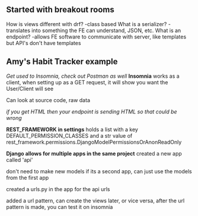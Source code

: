 ## Started with breakout rooms
How is views different with drf?
    -class based
What is a serializer?
    -translates into something the FE can understand, JSON, etc.
What is an endpoint?
    -allows FE software to communicate with server, like templates but API's don't have templates

## Amy's Habit Tracker example
_Get used to Insomnia, check out Postman as well_
__Insomnia__
works as a client, when setting up as a GET request, it will show you want the User/Client will see

Can look at source code, raw data

_if you get HTML then your endpoint is sending HTML so that could be wrong_

__REST_FRAMEWORK in settings__
holds a list with a key DEFAULT_PERMISSION_CLASSES and a str value of rest_framework.permissions.DjangoModelPermissionsOrAnonReadOnly

__Django allows for multiple apps in the same project__
created a new app called 'api'

don't need to make new models if its a second app, can just use the models from the first app

created a urls.py in the app for the api urls

added a url pattern, can create the views later, or vice versa, after the url pattern is made, you can test it on insomnia



